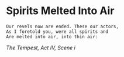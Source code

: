 Spirits Melted Into Air
=======================

    Our revels now are ended. These our actors,
    As I foretold you, were all spirits and
    Are melted into air, into thin air:

_The Tempest, Act IV, Scene i_
